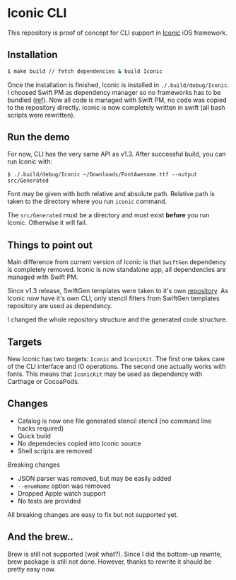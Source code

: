 # Iconic CLI

This repository is proof of concept for CLI support in [Iconic](https://github.com/dzenbot/Iconic) iOS framework.

## Installation

```bash
$ make build // fetch dependencies & build Iconic
```

Once the installation is finished, Iconic is installed in `./.build/debug/Iconic`.
I choosed Swift PM as dependency manager so no frameworks has to be bundled ([ref](http://colemancda.github.io/2015/02/12/embedded-swift-frameworks-osx-command-line-tools)).
Now all code is managed with Swift PM, no code was copied to the repository directly.
Iconic is now completely written in swift (all bash scripts were rewritten).

## Run the demo

For now, CLI has the very same API as v1.3.
After successful build, you can run Iconic with:

```
$ ./.build/debug/Iconic ~/Downloads/FontAwesome.ttf --output src/Generated
```

Font may be given with both relative and absolute path.
Relative path is taken to the directory where you run `iconic` command.

The `src/Generated` must be a directory and must exist **before** you run Iconic.
Otherwise it will fail.

## Things to point out
Main difference from current version of Iconic is that `SwiftGen` dependency is completely removed.
Iconic is now standalone app, all dependencies are managed with Swift PM.

Since v1.3 release, SwiftGen templates were taken to it's own [repository](https://github.com/SwiftGen/templates).
As Iconic now have it's own CLI, only stencil filters from SwiftGen templates repository are used as dependency.

I changed the whole repository structure and the generated code structure.

## Targets

New Iconic has two targets: `Iconic` and `IconicKit`.
The first one takes care of the CLI interface and IO operations.
The second one actually works with fonts.
This means that `IconicKit` may be used as dependency with Carthage or CocoaPods.

## Changes

* Catalog is now one file generated stencil stencil (no command line hacks required)
* Quick build
* No dependecies copied into Iconic source
* Shell scripts are removed

Breaking changes
* JSON parser was removed, but may be easily added
* `--enumName` option was removed
* Dropped Apple watch support
* No tests are provided

All breaking changes are easy to fix but not supported yet.

## And the brew..

Brew is still not supported (wait what?).
Since I did the bottom-up rewrite, brew package is still not done.
However, thanks to rewrite it should be pretty easy now.
